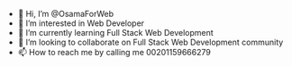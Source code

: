 - 👋 Hi, I’m @OsamaForWeb
- 👀 I’m interested in Web Developer
- 🌱 I’m currently learning Full Stack Web Development
- 💞️ I’m looking to collaborate on Full Stack Web Development community
- 📫 How to reach me by calling me 00201159666279

<!---
OsamaForWeb/OsamaForWeb is a ✨ special ✨ repository because its `README.md` (this file) appears on your GitHub profile.
You can click the Preview link to take a look at your changes.
--->
